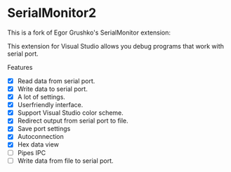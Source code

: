 # SerialMonitor2
This is a fork of Egor Grushko's SerialMonitor extension:

This extension for Visual Studio allows you debug programs that work with serial port.

Features
- [x] Read data from serial port.
- [x] Write data to serial port.
- [x] A lot of settings.
- [x] Userfriendly interface.
- [x] Support Visual Studio color scheme.
- [x] Redirect output from serial port to file.
- [x] Save port settings
- [x] Autoconnection
- [x] Hex data view
- [ ] Pipes IPC
- [ ] Write data from file to serial port.
